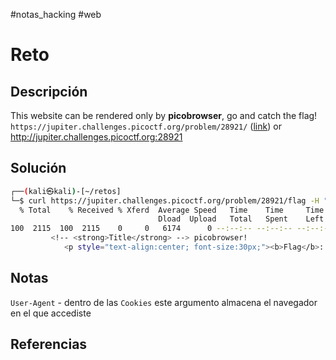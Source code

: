 #notas_hacking #web
# Reto
## Descripción
This website can be rendered only by **picobrowser**, go and catch the flag! `https://jupiter.challenges.picoctf.org/problem/28921/` ([link](https://jupiter.challenges.picoctf.org/problem/28921/)) or http://jupiter.challenges.picoctf.org:28921
## Solución
```bash
┌──(kali㉿kali)-[~/retos]
└─$ curl https://jupiter.challenges.picoctf.org/problem/28921/flag -H "User-Agent: picobrowser" | grep pico 
  % Total    % Received % Xferd  Average Speed   Time    Time     Time  Current
                                 Dload  Upload   Total   Spent    Left  Speed
100  2115  100  2115    0     0   6174      0 --:--:-- --:--:-- --:--:--  6184
         <!-- <strong>Title</strong> --> picobrowser!
            <p style="text-align:center; font-size:30px;"><b>Flag</b>: <code>picoCTF{p1c0_s3cr3t_ag3nt_84f9c865}</code></p>
```
## Notas
`User-Agent` - dentro de las `Cookies` este argumento almacena el navegador en el que accediste
## Referencias
